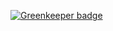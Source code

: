 
[![Greenkeeper badge](https://badges.greenkeeper.io/interactive-apps/web-management-app.svg)](https://greenkeeper.io/)
